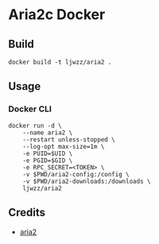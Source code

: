 # Aria2c Docker

## Build

```
docker build -t ljwzz/aria2 .
```

## Usage

### Docker CLI

```
docker run -d \
    --name aria2 \
    --restart unless-stopped \
    --log-opt max-size=1m \
    -e PUID=$UID \
    -e PGID=$GID \
    -e RPC_SECRET=<TOKEN> \
    -v $PWD/aria2-config:/config \
    -v $PWD/aria2-downloads:/downloads \
    ljwzz/aria2
```

## Credits

* [aria2](https://github.com/aria2/aria2)
